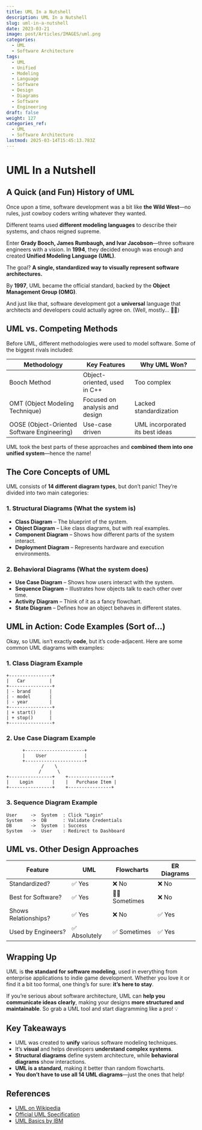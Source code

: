 ```yaml
---
title: UML In a Nutshell
description: UML In a Nutshell
slug: uml-in-a-nutshell
date: 2023-03-21
image: post/Articles/IMAGES/uml.png
categories:
  - UML
  - Software Architecture
tags:
  - UML
  - Unified
  - Modeling
  - Language
  - Software
  - Design
  - Diagrams
  - Software
  - Engineering
draft: false
weight: 127
categories_ref:
  - UML
  - Software Architecture
lastmod: 2025-03-14T15:45:13.783Z
---
```

# UML In a Nutshell

## A Quick (and Fun) History of UML

Once upon a time, software development was a bit like **the Wild West**—no rules, just cowboy coders writing whatever they wanted.

Different teams used **different modeling languages** to describe their systems, and chaos reigned supreme.

Enter **Grady Booch, James Rumbaugh, and Ivar Jacobson**—three software engineers with a vision. In **1994**, they decided enough was enough and created **Unified Modeling Language (UML)**.

The goal? **A single, standardized way to visually represent software architectures.**

By **1997**, UML became the official standard, backed by the **Object Management Group (OMG)**.

And just like that, software development got a **universal** language that architects and developers could actually agree on. (Well, mostly… 🤷‍♂️)

## UML vs. Competing Methods

Before UML, different methodologies were used to model software. Some of the biggest rivals included:

| Methodology                                 | Key Features                   | Why UML Won?                    |
| ------------------------------------------- | ------------------------------ | ------------------------------- |
| Booch Method                                | Object-oriented, used in C++   | Too complex                     |
| OMT (Object Modeling Technique)             | Focused on analysis and design | Lacked standardization          |
| OOSE (Object-Oriented Software Engineering) | Use-case driven                | UML incorporated its best ideas |

UML took the best parts of these approaches and **combined them into one unified system**—hence the name!

## The Core Concepts of UML

UML consists of **14 different diagram types**, but don’t panic! They’re divided into two main categories:

### **1. Structural Diagrams** (What the system **is**)

* **Class Diagram** – The blueprint of the system.
* **Object Diagram** – Like class diagrams, but with real examples.
* **Component Diagram** – Shows how different parts of the system interact.
* **Deployment Diagram** – Represents hardware and execution environments.

### **2. Behavioral Diagrams** (What the system **does**)

* **Use Case Diagram** – Shows how users interact with the system.
* **Sequence Diagram** – Illustrates how objects talk to each other over time.
* **Activity Diagram** – Think of it as a fancy flowchart.
* **State Diagram** – Defines how an object behaves in different states.

## UML in Action: Code Examples (Sort of…)

Okay, so UML isn’t exactly **code**, but it’s code-adjacent. Here are some common UML diagrams with examples:

### 1. Class Diagram Example

```plaintext
+----------------+
|   Car         |
+----------------+
| - brand       |
| - model       |
| - year        |
+----------------+
| + start()     |
| + stop()      |
+----------------+
```

### 2. Use Case Diagram Example

```plaintext
      +----------------------+
      |    User              |
      +----------------------+
             /    \
            /      \
+----------------+    +----------------+
|    Login       |    |   Purchase Item |
+----------------+    +----------------+
```

### 3. Sequence Diagram Example

```plaintext
User     ->  System  : Click "Login"
System   ->  DB      : Validate Credentials
DB       ->  System  : Success
System   ->  User    : Redirect to Dashboard
```

## UML vs. Other Design Approaches

| Feature              | UML          | Flowcharts      | ER Diagrams |
| -------------------- | ------------ | --------------- | ----------- |
| Standardized?        | ✅ Yes        | ❌ No            | ❌ No        |
| Best for Software?   | ✅ Yes        | 🤷‍♂️ Sometimes | ❌ No        |
| Shows Relationships? | ✅ Yes        | ❌ No            | ✅ Yes       |
| Used by Engineers?   | ✅ Absolutely | ✅ Sometimes     | ✅ Yes       |

## Wrapping Up

UML is **the standard for software modeling**, used in everything from enterprise applications to indie game development. Whether you love it or find it a bit too formal, one thing’s for sure: **it’s here to stay**.

If you’re serious about software architecture, UML can **help you communicate ideas clearly**, making your designs **more structured and maintainable**. So grab a UML tool and start diagramming like a pro! 💡

## Key Takeaways

* UML was created to **unify** various software modeling techniques.
* It’s **visual** and helps developers **understand complex systems**.
* **Structural diagrams** define system architecture, while **behavioral diagrams** show interactions.
* **UML is a standard**, making it better than random flowcharts.
* **You don’t have to use all 14 UML diagrams**—just the ones that help!

## References

* [UML on Wikipedia](https://en.wikipedia.org/wiki/Unified_Modeling_Language)
* [Official UML Specification](https://www.omg.org/spec/UML/)
* [UML Basics by IBM](https://www.ibm.com/developerworks/rational/library/nov06/bell/)
